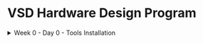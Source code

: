 # VSD Hardware Design Program

<details>
  <Summary> Week 0 - Day 0 - Tools Installation</summary>

  #### System Check
      - 6 GB RAM  
      - 50 GB HDD  
      - Ubuntu 20.04+  
      - 4 vCPU  
      
## Tool Check
  #### Yosys
    sudo apt-get update
    git clone https://github.com/YosysHQ/yosys.git
    cd yosys
    sudo apt install make  # If make is not installed
    sudo apt-get install build-essential clang bison flex \
        libreadline-dev gawk tcl-dev libffi-dev git \
        graphviz xdot pkg-config python3 libboost-system-dev \
        libboost-python-dev libboost-filesystem-dev zlib1g-dev
    make config-gcc
    make
    sudo make install

  #### iverilog
    sudo apt-get update
    sudo apt-get install iverilog

  
